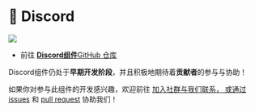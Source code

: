 # 🚧 Discord

![](https://img.shields.io/github/v/release/simple-robot/simbot-component-discord)

- 前往 [**Discord组件**GitHub 仓库](https://github.com/simple-robot/simbot-component-discord)

<warning title="协助希望🙏">

Discord组件仍处于**早期开发阶段**，并且积极地期待着**贡献者**的参与与协助！

如果你对参与此组件的开发感兴趣，欢迎前往
<a href="communities.md" /> 加入社群与我们联系，
或通过 [issues](https://github.com/simple-robot/simbot-component-discord/issues)
和 [pull request](https://github.com/simple-robot/simbot-component-discord/pulls)
协助我们！

</warning>